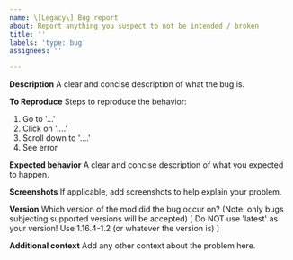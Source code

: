 ```yaml
---
name: \[Legacy\] Bug report
about: Report anything you suspect to not be intended / broken
title: ''
labels: 'type: bug'
assignees: ''

---
```


**Description**
A clear and concise description of what the bug is.

**To Reproduce**
Steps to reproduce the behavior:
1. Go to '...'
2. Click on '....'
3. Scroll down to '....'
4. See error

**Expected behavior**
A clear and concise description of what you expected to happen.

**Screenshots**
If applicable, add screenshots to help explain your problem.

**Version**
Which version of the mod did the bug occur on? (Note: only bugs subjecting supported versions will be accepted) [ Do NOT use 'latest' as your version! Use 1.16.4-1.2 (or whatever the version is) ]

**Additional context**
Add any other context about the problem here.
